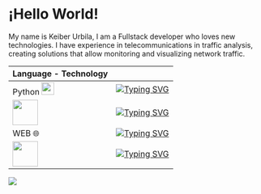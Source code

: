 # ¡Hello World!
My name is Keiber Urbila, I am a Fullstack developer who loves new technologies. I have experience in telecommunications in traffic analysis, creating solutions that allow monitoring and visualizing network traffic.

| Language - Technology |  |
| ------------------- | ----- |
| Python <img src="https://upload.wikimedia.org/wikipedia/commons/thumb/c/c3/Python-logo-notext.svg/115px-Python-logo-notext.svg.png"  width="25">           | [![Typing SVG](https://readme-typing-svg.demolab.com?font=Fira+Code&weight=1000&duration=1000&pause=1000&color=00A78E&vCenter=true&width=210&height=20&lines=Pandas;Flask;Django)](#)  |
| <img src="https://upload.wikimedia.org/wikipedia/commons/thumb/d/d9/Node.js_logo.svg/320px-Node.js_logo.svg.png" width="50">             | [![Typing SVG](https://readme-typing-svg.demolab.com?font=Fira+Code&weight=1000&duration=1000&pause=1000&color=00A78E&vCenter=true&width=210&height=20&lines=Express;React;Vercel+-+Serverless)](#)  |
| WEB 🌐             | [![Typing SVG](https://readme-typing-svg.demolab.com?font=Fira+Code&weight=1000&duration=1000&pause=1000&color=00A78E&vCenter=true&width=110&height=20&lines=HTML;CSS;Javascript)](#) |
| <img src="https://upload.wikimedia.org/wikipedia/commons/thumb/8/82/Gnu-bash-logo.svg/216px-Gnu-bash-logo.svg.png"  width="50">             | [![Typing SVG](https://readme-typing-svg.demolab.com?font=Fira+Code&weight=1000&duration=1500&pause=2000&color=00A78E&vCenter=true&width=110&height=20&lines=Sys.+Admin)](#) |

<a href="https://github.com/drkostas">
	<img src="https://github-stats-alpha.vercel.app/api?username=metalpoch&cc=22272e&tc=fff&ic=00a78e&bc=000">
</a>
